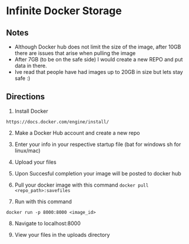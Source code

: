 # Infinite Docker Storage

## Notes

* Although Docker hub does not limit the size of the image, after 10GB there are issues that arise when pulling the image
* After 7GB (to be on the safe side) I would create a new REPO and put data in there.
* Ive read that people have had images up to 20GB in size but lets stay safe :)

## Directions
1. Install Docker

`https://docs.docker.com/engine/install/`

2. Make a Docker Hub account and create a new repo

3. Enter your info in your respective startup file (bat for windows sh for linux/mac)

4. Upload your files 

5. Upon Succesful completion your image will be posted to docker hub 

6. Pull your docker image with this command
`docker pull <repo_path>:savefiles`

7. Run with this command 

`docker run -p 8000:8000 <image_id>`

8. Navigate to localhost:8000

9. View your files in the uploads directory

